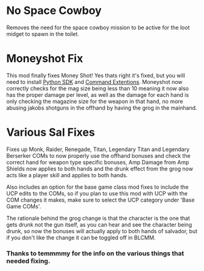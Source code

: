 No Space Cowboy
============

Removes the need for the space cowboy mission to be active for the loot midget to spawn in the toilet.

Moneyshot Fix
============

This mod finally fixes Money Shot! Yes thats right it's fixed, but you will need to install [Python SDK](https://bl-sdk.github.io/) and [Command Extentions](https://bl-sdk.github.io/mods/CommandExtensions/). Moneyshot now correctly checks for the mag size being less than 10 meaning it now also has the proper damage per level, as well as the damage for each hand is only checking the magazine size for the weapon in that hand, no more abusing jakobs shotguns in the offhand by having the grog in the mainhand.

Various Sal Fixes
============

Fixes up Monk, Raider, Renegade, Titan, Legendary Titan and Legendary Berserker COMs to now properly use the offhand bonuses and check the correct hand for weapon type specific bonuses, Amp Damage from Amp Shields now applies to both hands and the drunk effect from the grog now acts like a player skill and applies to both hands.

Also includes an option for the base game class mod fixes to include the UCP edits to the COMs, so if you plan to use this mod with UCP with the COM changes it makes, make sure to select the UCP category under 'Base Game COMs'.

The rationale behind the grog change is that the character is the one that gets drunk not the gun itself, as you can hear and see the character being drunk, so now the bonuses will actually apply to both hands of salvador, but if you don't like the change it can be toggled off in BLCMM.
### Thanks to temmmmy for the info on the various things that needed fixing.
